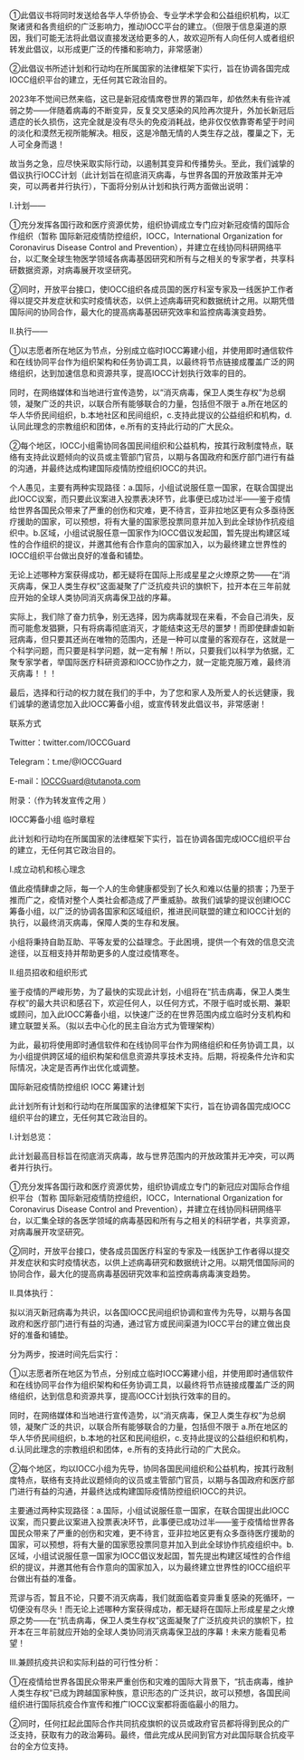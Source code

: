 ①此倡议书将同时发送给各华人华侨协会、专业学术学会和公益组织机构，以汇聚诸贤和各贵组织的广泛影响力，推动IOCC平台的建立。（但限于信息渠道的原因，我们可能无法将此倡议直接发送给更多的人，故欢迎所有人向任何人或者组织转发此倡议，以形成更广泛的传播和影响力，非常感谢）

②此倡议书所述计划和行动均在所属国家的法律框架下实行，旨在协调各国完成IOCC组织平台的建立，无任何其它政治目的。  



2023年不觉间已然来临，这已是新冠疫情席卷世界的第四年，却依然未有些许减弱之势——伴随着病毒的不断变异，反复交叉感染的风险再次提升，外加长新冠后遗症的长久损伤，这完全就是没有尽头的免疫消耗战，绝非仅仅依靠寄希望于时间的淡化和漠然无视所能解决。相反，这是冷酷无情的人类生存之战，覆巢之下，无人可全身而退！

故当务之急，应尽快采取实际行动，以遏制其变异和传播势头。至此，我们诚挚的倡议执行IOCC计划（此计划旨在彻底消灭病毒，与世界各国的开放政策并无冲突，可以两者并行执行），下面将分别从计划和执行两方面做出说明：

I.计划——

①充分发挥各国行政和医疗资源优势，组织协调成立专门应对新冠疫情的国际合作组织（暂称 国际新冠疫情防控组织，IOCC，International Organization for Coronavirus Disease Control and Prevention），并建立在线协同科研网络平台，以汇聚全球生物医学领域各病毒基因研究和所有与之相关的专家学者，共享科研数据资源，对病毒展开攻坚研究。

②同时，开放平台接口，使IOCC组织各成员国的医疗科室专家及一线医护工作者得以提交并发症状和实时疫情状态，以供上述病毒研究和数据统计之用。以期凭借国际间的协同合作，最大化的提高病毒基因研究效率和监控病毒演变趋势。

II.执行——

①以志愿者所在地区为节点，分别成立临时IOCC筹建小组，并使用即时通信软件和在线协同平台作为组织架构和任务协调工具，以最终将节点链接成覆盖广泛的网络组织，达到加速信息和资源共享，提高IOCC计划执行效率的目的。

同时，在网络媒体和当地进行宣传造势，以“消灭病毒，保卫人类生存权”为总纲领，凝聚广泛的共识，以联合所有能够联合的力量，包括但不限于 a.所在地区的华人华侨民间组织，b.本地社区和民间组织，c.支持此提议的公益组织和机构，d.认同此理念的宗教组织和团体，e.所有的支持此行动的广大民众。

②每个地区，IOCC小组需协同各国民间组织和公益机构，按其行政制度特点，联络有支持此议题倾向的议员或主管部门官员，以期与各国政府和医疗部门进行有益的沟通，并最终达成构建国际疫情防控组织IOCC的共识。

个人愚见，主要有两种实现路径：a.国际，小组试说服任意一国家，在联合国提出此IOCC议案，而只要此议案进入投票表决环节，此事便已成功过半——鉴于疫情给世界各国民众带来了严重的创伤和灾难，更不待言，亚非拉地区更有众多亟待医疗援助的国家，可以预想，将有大量的国家愿投票同意并加入到此全球协作抗疫组织中。b.区域，小组试说服任意一国家作为IOCC倡议发起国，暂先提出构建区域性的合作组织的提议，并邀其他有合作意向的国家加入，以为最终建立世界性的IOCC组织平台做出良好的准备和铺垫。

无论上述哪种方案获得成功，都无疑将在国际上形成星星之火燎原之势——在“消灭病毒，保卫人类生存权”这面凝聚了广泛抗疫共识的旗帜下，拉开本在三年前就应开始的全球人类协同消灭病毒保卫战的序幕。

实际上，我们除了奋力抗争，别无选择，因为病毒就现在来看，不会自己消失，反而可能愈发猖獗，只有将病毒彻底消灭，才能结束这无尽的噩梦！而即使肆虐如新冠病毒，但只要其还尚在唯物的范围内，还是一种可以度量的客观存在，这就是一个科学问题，而只要是科学问题，就一定有解！所以，只要我们以科学为依据，汇聚专家学者，举国际医疗科研资源和IOCC协作之力，就一定能克服万难，最终消灭病毒！！！

最后，选择和行动的权力就在我们的手中，为了您和家人及所爱人的长远健康，我们诚挚的邀请您加入此IOCC筹备小组，或宣传转发此倡议书，非常感谢！


联系方式

Twitter：twitter.com/IOCCGuard

Telegram：t.me/@IOCCGuard

E-mail：IOCCGuard@tutanota.com




附录：（作为转发宣传之用 ）


IOCC筹备小组 临时章程

此计划和行动均在所属国家的法律框架下实行，旨在协调各国完成IOCC组织平台的建立，无任何其它政治目的。

I.成立动机和核心理念

值此疫情肆虐之际，每一个人的生命健康都受到了长久和难以估量的损害；乃至于推而广之，疫情对整个人类社会都造成了严重威胁。故我们诚挚的提议创建IOCC筹备小组，以广泛的协调各国家和区域组织，推进民间联盟的建立和IOCC计划的执行，以最终消灭病毒，保障人类的生存和发展。

小组将秉持自助互助、平等友爱的公益理念。于此困境，提供一个有效的信息交流途径，以互相支持并帮助更多的人度过疫情寒冬。


II.组员招收和组织形式

鉴于疫情的严峻形势，为了最快的实现此计划，小组将在“抗击病毒，保卫人类生存权”的最大共识和感召下，欢迎任何人，以任何方式，不限于临时或长期、兼职或顾问，加入此IOCC筹备小组，以快速广泛的在世界范围内成立临时分支机构和建立联盟关系。（拟以去中心化的民主自治方式为管理架构）

为此，最初将使用即时通信软件和在线协同平台作为网络组织和任务协调工具，以为小组提供跨区域的组织构架和信息资源共享技术支持。后期，将视条件允许和实际情况，决定是否再作出优化或调整。



国际新冠疫情防控组织 IOCC 筹建计划

此计划所有计划和行动均在所属国家的法律框架下实行，旨在协调各国完成IOCC组织平台的建立，无任何其它政治目的。


I.计划总览：

此计划最高目标旨在彻底消灭病毒，故与世界范围内的开放政策并无冲突，可以两者并行执行。

①充分发挥各国行政和医疗资源优势，组织协调成立专门的新冠应对国际合作组织平台（暂称 国际新冠疫情防控组织，IOCC，International Organization for Coronavirus Disease Control and Prevention），并建立在线协同科研网络平台，以汇集全球的各医学领域的病毒基因和所有与之相关的科研学者，共享资源，对病毒展开攻坚研究。

②同时，开放平台接口，使各成员国医疗科室的专家及一线医护工作者得以提交并发症状和实时疫情状态，以供上述病毒研究和数据统计之用。以期凭借国际间的协同合作，最大化的提高病毒基因研究效率和监控病毒病毒演变趋势。


II.具体执行：

拟以消灭新冠病毒为共识，以各国IOCC民间组织协调和宣传为先导，以期与各国政府和医疗部门进行有益的沟通，通过官方或民间渠道为IOCC平台的建立做出良好的准备和铺垫。

分为两步，按进时间先后实行：

①以志愿者所在地区为节点，分别成立临时IOCC筹建小组，并使用即时通信软件和在线协同平台作为组织架构和任务协调工具，以最终将节点链接成覆盖广泛的网络组织，达到信息和资源共享，提高IOCC计划执行效率的目的。

同时，在网络媒体和当地进行宣传造势，以“消灭病毒，保卫人类生存权”为总纲领，凝聚广泛的共识，以联合所有能够联合的力量，包括但不限于 a.所在地区的华人华侨民间组织，b.本地的社区和民间组织，c.支持此提议的公益组织和机构，d.认同此理念的宗教组织和团体，e.所有的支持此行动的广大民众。

②每个地区，均以IOCC小组为先导，协同各国民间组织和公益机构，按其行政制度特点，联络有支持此议题倾向的议员或主管部门官员，以期与各国政府和医疗部门进行有益的沟通，并最终达成构建国际疫情防控组织IOCC的共识。

主要通过两种实现路径：a.国际，小组试说服任意一国家，在联合国提出此IOCC议案，而只要此议案进入投票表决环节，此事便已成功过半——鉴于疫情给世界各国民众带来了严重的创伤和灾难，更不待言，亚非拉地区更有众多亟待医疗援助的国家，可以预想，将有大量的国家愿投票同意并加入到此全球协作抗疫组织中。b.区域，小组试说服任意一国家为IOCC倡议发起国，暂先提出构建区域性的合作组织的提议，并邀其他有合作意向的国家加入，以为最终建立世界性的IOCC组织平台做出有益的准备。

荒谬与否，暂且不论，只要不消灭病毒，我们就面临着变异重复感染的死循环，一切便没有尽头！而无论上述哪种方案获得成功，都无疑将在国际上形成星星之火燎原之势——在“抗击病毒，保卫人类生存权”这面凝聚了广泛抗疫共识的旗帜下，拉开本在三年前就应开始的全球人类协同消灭病毒保卫战的序幕！未来方能看见希望！


III.兼顾抗疫共识和实际利益的可行性分析：

①在疫情给世界各国民众带来严重创伤和灾难的国际大背景下，“抗击病毒，维护人类生存权”已成为跨越国家种族，意识形态的广泛共识，故可以预想，各国民间组织进行国际抗疫合作宣传和推广IOCC议案都将面临最小的阻力。

②同时，任何扛起此国际合作共同抗疫旗帜的议员或政府官员都将得到民众的广泛支持，获取有力的政治筹码。最终，借此完成从民间到官方对此国际联合抗疫平台的全方位支持。


